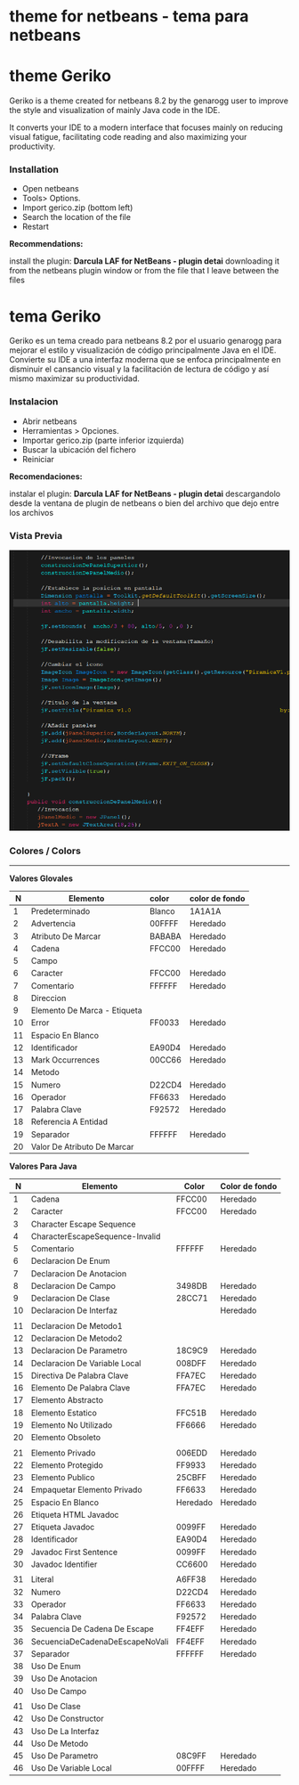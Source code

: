 # theme for netbeans - tema para netbeans

# theme Geriko
Geriko is a theme created for netbeans 8.2 by the genarogg user to improve the style and visualization of mainly Java code in the IDE.

It converts your IDE to a modern interface that focuses mainly on reducing visual fatigue, facilitating code reading and also maximizing your productivity.

### Installation
   * Open netbeans
   * Tools> Options.
   * Import gerico.zip (bottom left)
   * Search the location of the file
   *	Restart

**Recommendations:**

install the plugin: **Darcula LAF for NetBeans - plugin detai** downloading it from the netbeans plugin window or from the file that I leave between the files


# tema Geriko
Geriko es un tema creado para netbeans 8.2 por el usuario genarogg para mejorar el estilo y visualización de código principalmente Java en el IDE.
Convierte su IDE a una interfaz moderna que se enfoca principalmente en disminuir el cansancio visual y la facilitación de lectura de código y así mismo maximizar su productividad.

### Instalacion
  *	Abrir netbeans
  *	Herramientas > Opciones.
  *	Importar gerico.zip (parte inferior izquierda)
  *	Buscar la ubicación del fichero
  *	Reiniciar 

**Recomendaciones:**

instalar el plugin: **Darcula LAF for NetBeans - plugin detai** descargandolo desde la ventana de plugin de netbeans o bien del archivo que dejo entre los archivos

### Vista Previa
![theme-geriko](/img/demo.png)

### Colores / Colors

___
**Valores Glovales**

| N    | Elemento                     | color  | color de fondo |
| ---- | ---------------------------- | :----- | -------------- |
| 1    | Predeterminado               | Blanco | 1A1A1A         |
| 2    | Advertencia                  | 00FFFF | Heredado       |
| 3    | Atributo De Marcar           | BABABA | Heredado       |
| 4    | Cadena                       | FFCC00 | Heredado       |
| 5    | Campo                        |        |                |
| 6    | Caracter                     | FFCC00 | Heredado       |
| 7    | Comentario                   | FFFFFF | Heredado       |
| 8    | Direccion                    |        |                |
| 9    | Elemento De Marca - Etiqueta |        |                |
| 10   | Error                        | FF0033 | Heredado       |
| 11   | Espacio En Blanco            |        |                |
| 12   | Identificador                | EA90D4 | Heredado       |
| 13   | Mark Occurrences             | 00CC66 | Heredado       |
| 14   | Metodo                       |        |                |
| 15   | Numero                       | D22CD4 | Heredado       |
| 16   | Operador                     | FF6633 | Heredado       |
| 17   | Palabra Clave                | F92572 | Heredado       |
| 18   | Referencia A Entidad         |        |                |
| 19   | Separador                    | FFFFFF | Heredado       |
| 20   | Valor De Atributo De Marcar  |        |                |

**Valores Para Java**

| N    | Elemento                        | Color    | Color de fondo |
| ---- | ------------------------------- | -------- | -------------- |
| 1    | Cadena                          | FFCC00   | Heredado       |
| 2    | Caracter                        | FFCC00   | Heredado       |
| 3    | Character Escape Sequence       |          |                |
| 4    | CharacterEscapeSequence-Invalid |          |                |
| 5    | Comentario                      | FFFFFF   | Heredado       |
| 6    | Declaracion De Enum             |          |                |
| 7    | Declaracion De Anotacion        |          |                |
| 8    | Declaracion De Campo            | 3498DB   | Heredado       |
| 9    | Declaracion De Clase            | 28CC71   | Heredado       |
| 10   | Declaracion De Interfaz         |          | Heredado       |
|      |                                 |          |                |
| 11   | Declaracion De Metodo1          |          |                |
| 12   | Declaracion De Metodo2          |          |                |
| 13   | Declaracion De Parametro        | 18C9C9   | Heredado       |
| 14   | Declaracion De Variable Local   | 008DFF   | Heredado       |
| 15   | Directiva De Palabra Clave      | FFA7EC   | Heredado       |
| 16   | Elemento De Palabra Clave       | FFA7EC   | Heredado       |
| 17   | Elemento Abstracto              |          |                |
| 18   | Elemento Estatico               | FFC51B   | Heredado       |
| 19   | Elemento No Utilizado           | FF6666   | Heredado       |
| 20   | Elemento Obsoleto               |          |                |
|      |                                 |          |                |
| 21   | Elemento Privado                | 006EDD   | Heredado       |
| 22   | Elemento Protegido              | FF9933   | Heredado       |
| 23   | Elemento Publico                | 25CBFF   | Heredado       |
| 24   | Empaquetar Elemento Privado     | FF6633   | Heredado       |
| 25   | Espacio En Blanco               | Heredado | Heredado       |
| 26   | Etiqueta HTML Javadoc           |          |                |
| 27   | Etiqueta Javadoc                | 0099FF   | Heredado       |
| 28   | Identificador                   | EA90D4   | Heredado       |
| 29   | Javadoc First Sentence          | 0099FF   | Heredado       |
| 30   | Javadoc Identifier              | CC6600   | Heredado       |
|      |                                 |          |                |
| 31   | Literal                         | A6FF38   | Heredado       |
| 32   | Numero                          | D22CD4   | Heredado       |
| 33   | Operador                        | FF6633   | Heredado       |
| 34   | Palabra Clave                   | F92572   | Heredado       |
| 35   | Secuencia De Cadena De Escape   | FF4EFF   | Heredado       |
| 36   | SecuenciaDeCadenaDeEscapeNoVali | FF4EFF   | Heredado       |
| 37   | Separador                       | FFFFFF   | Heredado       |
| 38   | Uso De Enum                     |          |                |
| 39   | Uso De Anotacion                |          |                |
| 40   | Uso De Campo                    |          |                |
|      |                                 |          |                |
| 41   | Uso De Clase                    |          |                |
| 42   | Uso De Constructor              |          |                |
| 43   | Uso De La Interfaz              |          |                |
| 44   | Uso De Metodo                   |          |                |
| 45   | Uso De Parametro                | 08C9FF   | Heredado       |
| 46   | Uso De Variable Local           | 00FFFF   | Heredado       |

